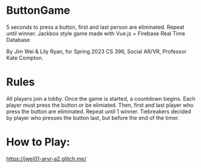 # ButtonGame
5 seconds to press a button, first and last person are eliminated. Repeat until winner. Jackbox style game made with Vue.js + Firebase Real Time Database

By Jim Wei & Lily Ryan, for Spring 2023 CS 396, Social AR/VR, Professor Kate Compton.

# Rules

All players join a lobby. Once the game is started, a countdown begins. Each player must press the button or be elimiated. Then, first and last player
who press the button are eliminated. Repeat until 1 winner. Tiebreakers decided by player who presses the button last, but before the end of the timer.

# How to Play:

https://jwei01-arvr-a2.glitch.me/
